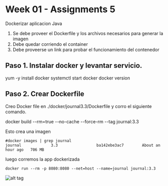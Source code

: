 # Week 01 - Assignments 5
Dockerizar aplicacion Java

1. Se debe proveer el Dockerfile y los archivos necesarios para generar la imagen
2. Debe quedar corriendo el container
3. Debe proveerse un link para probar el funcionamiento del contenedor

## Paso 1. Instalar docker y levantar servicio.

yum -y install docker
systemctl start docker
docker version

## Paso 2. Crear Dockerfile

Creo Docker file en ./docker/journal3.3/Dockerfile y corro el siguiente comando.

docker build --rm=true --no-cache --force-rm --tag journal:3.3

Esto crea una imagen

```
#docker images | grep journal
journal             3.3                 ba142ebe3ac7        About an hour ago   706 MB
```

luego corremos la app dockerizada

```
docker run --rm -p 8080:8080 --net=host --name=journal journal:3.3
```

![alt tag](https://raw.githubusercontent.com/semperti-bootcamp/sre-bootcamp-ga-20190805/w1a5-docker/images/java-docker-run.png "java-docker-run.png")

